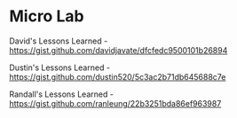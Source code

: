 # Micro Lab

David's Lessons Learned - https://gist.github.com/davidjavate/dfcfedc9500101b26894

Dustin's Lessons Learned - https://gist.github.com/dustin520/5c3ac2b71db645688c7e

Randall's Lessons Learned - https://gist.github.com/ranleung/22b3251bda86ef963987